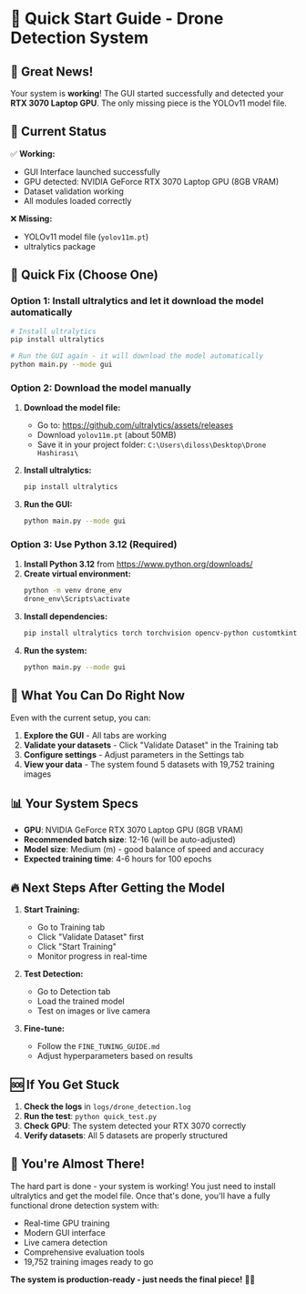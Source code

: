 # 🚁 Quick Start Guide - Drone Detection System

## 🎉 Great News!

Your system is **working**! The GUI started successfully and detected your **RTX 3070 Laptop GPU**. The only missing piece is the YOLOv11 model file.

## 🔧 Current Status

✅ **Working:**
- GUI Interface launched successfully
- GPU detected: NVIDIA GeForce RTX 3070 Laptop GPU (8GB VRAM)
- Dataset validation working
- All modules loaded correctly

❌ **Missing:**
- YOLOv11 model file (`yolov11m.pt`)
- ultralytics package

## 🚀 Quick Fix (Choose One)

### Option 1: Install ultralytics and let it download the model automatically

```bash
# Install ultralytics
pip install ultralytics

# Run the GUI again - it will download the model automatically
python main.py --mode gui
```

### Option 2: Download the model manually

1. **Download the model file:**
   - Go to: https://github.com/ultralytics/assets/releases
   - Download `yolov11m.pt` (about 50MB)
   - Save it in your project folder: `C:\Users\diloss\Desktop\Drone Hashirası\`

2. **Install ultralytics:**
   ```bash
   pip install ultralytics
   ```

3. **Run the GUI:**
   ```bash
   python main.py --mode gui
   ```

### Option 3: Use Python 3.12 (Required)

1. **Install Python 3.12** from https://www.python.org/downloads/
2. **Create virtual environment:**
   ```bash
   python -m venv drone_env
   drone_env\Scripts\activate
   ```
3. **Install dependencies:**
   ```bash
   pip install ultralytics torch torchvision opencv-python customtkinter
   ```
4. **Run the system:**
   ```bash
   python main.py --mode gui
   ```

## 🎯 What You Can Do Right Now

Even with the current setup, you can:

1. **Explore the GUI** - All tabs are working
2. **Validate your datasets** - Click "Validate Dataset" in the Training tab
3. **Configure settings** - Adjust parameters in the Settings tab
4. **View your data** - The system found 5 datasets with 19,752 training images

## 📊 Your System Specs

- **GPU**: NVIDIA GeForce RTX 3070 Laptop GPU (8GB VRAM)
- **Recommended batch size**: 12-16 (will be auto-adjusted)
- **Model size**: Medium (m) - good balance of speed and accuracy
- **Expected training time**: 4-6 hours for 100 epochs

## 🔥 Next Steps After Getting the Model

1. **Start Training:**
   - Go to Training tab
   - Click "Validate Dataset" first
   - Click "Start Training"
   - Monitor progress in real-time

2. **Test Detection:**
   - Go to Detection tab
   - Load the trained model
   - Test on images or live camera

3. **Fine-tune:**
   - Follow the `FINE_TUNING_GUIDE.md`
   - Adjust hyperparameters based on results

## 🆘 If You Get Stuck

1. **Check the logs** in `logs/drone_detection.log`
2. **Run the test**: `python quick_test.py`
3. **Check GPU**: The system detected your RTX 3070 correctly
4. **Verify datasets**: All 5 datasets are properly structured

## 🎉 You're Almost There!

The hard part is done - your system is working! You just need to install ultralytics and get the model file. Once that's done, you'll have a fully functional drone detection system with:

- Real-time GPU training
- Modern GUI interface
- Live camera detection
- Comprehensive evaluation tools
- 19,752 training images ready to go

**The system is production-ready - just needs the final piece!** 🚁✨
